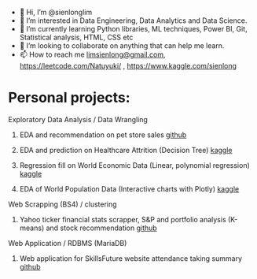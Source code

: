 - 👋 Hi, I’m @sienlonglim
- 👀 I’m interested in Data Engineering, Data Analytics and Data Science.
- 🌱 I’m currently learning Python libraries, ML techniques, Power BI, Git, Statistical analysis, HTML, CSS etc
- 💞️ I’m looking to collaborate on anything that can help me learn.
- 📫 How to reach me limsienlong@gmail.com, https://leetcode.com/Natuyuki/ , https://www.kaggle.com/sienlong

# Personal projects:
Exploratory Data Analysis / Data Wrangling
1. EDA and recommendation on pet store sales <a href="https://github.com/sienlonglim/eda_data_cleaning/tree/main/pet_sales">github</a>
2. EDA and prediction on Healthcare Attrition (Decision Tree) 
<a href="https://www.kaggle.com/code/sienlong/eda-predictive-analysis-on-healthcare-attrition">kaggle</a>

3. Regression fill on World Economic Data (Linear, polynomial regression)
<a href="https://www.kaggle.com/code/sienlong/world-economic-data-polynomial-regression">kaggle</a>

5. EDA of World Population Data (Interactive charts with Plotly)
<a href="https://www.kaggle.com/code/sienlong/plotly-eda-of-world-population-w-choropleths">kaggle</a>
   

Web Scrapping (BS4) / clustering
1. Yahoo ticker financial stats scrapper,  S&P and portfolio analysis (K-means) and stock recommendation <a href="https://github.com/sienlonglim/yahoo_ticker_stats_scrapper_kmeans_analysis">github</a>

Web Application / RDBMS (MariaDB)
1. Web application for SkillsFuture website attendance taking summary <a href="https://github.com/sienlonglim/yahoo_ticker_stats_scrapper_kmeans_analysis">github</a>

<!---
Natuyuki-SL/Natuyuki-SL is a ✨ special ✨ repository because its `README.md` (this file) appears on your GitHub profile.
You can click the Preview link to take a look at your changes.
--->
